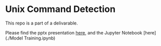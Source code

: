 # Unix Command Detection

This repo is a part of a delivarable.

Please find the pptx presentation [here](https://docs.google.com/presentation/d/1Ga-Uuvz5auNM0rCUc3bUDFdTHvqY8brI53S0SBYZUU8/edit?usp=sharing), and the Jupyter Notebook [here](./Model Training.ipynb)
